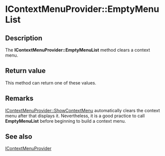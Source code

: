 # IContextMenuProvider::EmptyMenuList

## Description

The **IContextMenuProvider::EmptyMenuList** method clears a context menu.

## Return value

This method can return one of these values.

## Remarks

[IContextMenuProvider::ShowContextMenu](https://learn.microsoft.com/windows/desktop/api/mmc/nf-mmc-icontextmenuprovider-showcontextmenu) automatically clears the context menu after that displays it. Nevertheless, it is a good practice to call
**EmptyMenuList** before beginning to build a context menu.

## See also

[IContextMenuProvider](https://learn.microsoft.com/windows/desktop/api/mmc/nn-mmc-icontextmenuprovider)